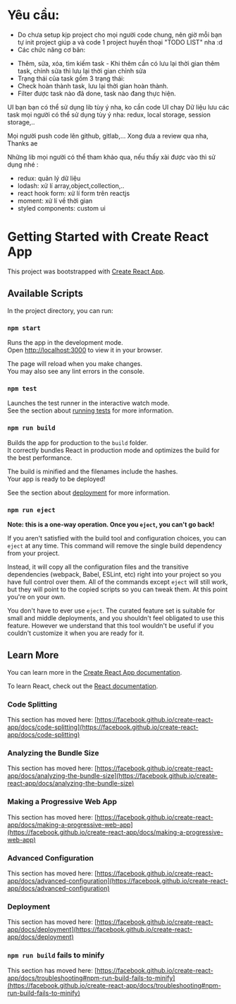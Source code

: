 # Yêu cầu:
- Do chưa setup kịp project cho mọi người code chung, nên giờ mỗi bạn tự init project giúp a và code 1 project huyền thoại "TODO LIST" nha :d
- Các chức năng cơ bản:
+ Thêm, sửa, xóa, tìm kiếm task - Khi thêm cần có lưu lại thời gian thêm task, chỉnh sửa thì lưu lại thời gian chỉnh sửa
+ Trạng thái của task gồm 3 trạng thái: 
+ Check hoàn thành task, lưu lại thời gian hoàn thành.
+ Filter được task nào đã done, task nào đang thực hiện.

UI bạn bạn có thể sử dụng lib tùy ý nha, ko cần code UI chay
Dữ liệu lưu các task mọi người có thể sử dụng tùy ý nha: redux, local storage, session storage,..

Mọi người push code lên github, gitlab,... Xong đưa a review qua nha, Thanks ae

Những lib mọi người có thể tham khảo qua, nếu thấy xài được vào thì sử dụng nhé  :
- redux: quản lý dữ liệu
- lodash: xử lí array,object,collection,..
- react hook form: xử lí form trên reactjs
- moment: xử lí về thời gian
- styled components: custom ui

# Getting Started with Create React App

This project was bootstrapped with [Create React App](https://github.com/facebook/create-react-app).

## Available Scripts

In the project directory, you can run:

### `npm start`

Runs the app in the development mode.\
Open [http://localhost:3000](http://localhost:3000) to view it in your browser.

The page will reload when you make changes.\
You may also see any lint errors in the console.

### `npm test`

Launches the test runner in the interactive watch mode.\
See the section about [running tests](https://facebook.github.io/create-react-app/docs/running-tests) for more information.

### `npm run build`

Builds the app for production to the `build` folder.\
It correctly bundles React in production mode and optimizes the build for the best performance.

The build is minified and the filenames include the hashes.\
Your app is ready to be deployed!

See the section about [deployment](https://facebook.github.io/create-react-app/docs/deployment) for more information.

### `npm run eject`

**Note: this is a one-way operation. Once you `eject`, you can't go back!**

If you aren't satisfied with the build tool and configuration choices, you can `eject` at any time. This command will remove the single build dependency from your project.

Instead, it will copy all the configuration files and the transitive dependencies (webpack, Babel, ESLint, etc) right into your project so you have full control over them. All of the commands except `eject` will still work, but they will point to the copied scripts so you can tweak them. At this point you're on your own.

You don't have to ever use `eject`. The curated feature set is suitable for small and middle deployments, and you shouldn't feel obligated to use this feature. However we understand that this tool wouldn't be useful if you couldn't customize it when you are ready for it.

## Learn More

You can learn more in the [Create React App documentation](https://facebook.github.io/create-react-app/docs/getting-started).

To learn React, check out the [React documentation](https://reactjs.org/).

### Code Splitting

This section has moved here: [https://facebook.github.io/create-react-app/docs/code-splitting](https://facebook.github.io/create-react-app/docs/code-splitting)

### Analyzing the Bundle Size

This section has moved here: [https://facebook.github.io/create-react-app/docs/analyzing-the-bundle-size](https://facebook.github.io/create-react-app/docs/analyzing-the-bundle-size)

### Making a Progressive Web App

This section has moved here: [https://facebook.github.io/create-react-app/docs/making-a-progressive-web-app](https://facebook.github.io/create-react-app/docs/making-a-progressive-web-app)

### Advanced Configuration

This section has moved here: [https://facebook.github.io/create-react-app/docs/advanced-configuration](https://facebook.github.io/create-react-app/docs/advanced-configuration)

### Deployment

This section has moved here: [https://facebook.github.io/create-react-app/docs/deployment](https://facebook.github.io/create-react-app/docs/deployment)

### `npm run build` fails to minify

This section has moved here: [https://facebook.github.io/create-react-app/docs/troubleshooting#npm-run-build-fails-to-minify](https://facebook.github.io/create-react-app/docs/troubleshooting#npm-run-build-fails-to-minify)
